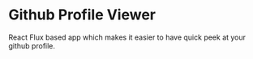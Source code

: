 # Github Profile Viewer

React Flux based app which makes it easier to have quick peek at your github profile.
